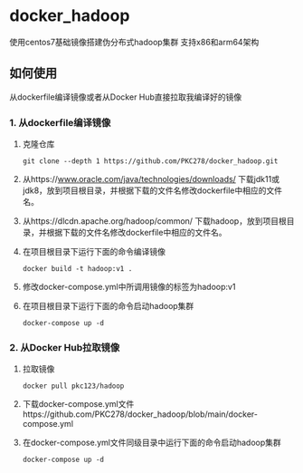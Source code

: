 # docker_hadoop
使用centos7基础镜像搭建伪分布式hadoop集群
支持x86和arm64架构

## 如何使用

从dockerfile编译镜像或者从Docker Hub直接拉取我编译好的镜像

### 1. 从dockerfile编译镜像

1. 克隆仓库

   ```shell
   git clone --depth 1 https://github.com/PKC278/docker_hadoop.git
   ```

2. 从https://www.oracle.com/java/technologies/downloads/ 下载jdk11或jdk8，放到项目根目录，并根据下载的文件名修改dockerfile中相应的文件名。

3. 从https://dlcdn.apache.org/hadoop/common/ 下载hadoop，放到项目根目录，并根据下载的文件名修改dockerfile中相应的文件名。 

4. 在项目根目录下运行下面的命令编译镜像

   ```shell
   docker build -t hadoop:v1 .
   ```

5. 修改docker-compose.yml中所调用镜像的标签为hadoop:v1

6. 在项目根目录下运行下面的命令启动hadoop集群

   ```shell
   docker-compose up -d
   ```

### 2. 从Docker Hub拉取镜像

1. 拉取镜像

   ```shell
   docker pull pkc123/hadoop
   ```

2. 下载docker-compose.yml文件https://github.com/PKC278/docker_hadoop/blob/main/docker-compose.yml 

5. 在docker-compose.yml文件同级目录中运行下面的命令启动hadoop集群

   ```shell
   docker-compose up -d
   ```